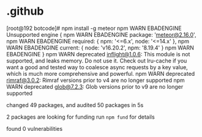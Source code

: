 # .github


[root@192 botcode]# npm install -g meteor
npm WARN EBADENGINE Unsupported engine {
npm WARN EBADENGINE   package: 'meteor@2.16.0',
npm WARN EBADENGINE   required: { npm: '<=6.x', node: '<=14.x' },
npm WARN EBADENGINE   current: { node: 'v16.20.2', npm: '8.19.4' }
npm WARN EBADENGINE }
npm WARN deprecated inflight@1.0.6: This module is not supported, and leaks memory. Do not use it. Check out lru-cache if you want a good and tested way to coalesce async requests by a key value, which is much more comprehensive and powerful.
npm WARN deprecated rimraf@3.0.2: Rimraf versions prior to v4 are no longer supported
npm WARN deprecated glob@7.2.3: Glob versions prior to v9 are no longer supported

changed 49 packages, and audited 50 packages in 5s

2 packages are looking for funding
  run `npm fund` for details

found 0 vulnerabilities
